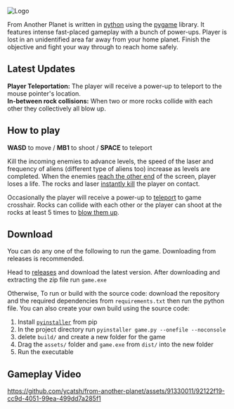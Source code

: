 ![Logo](https://github.com/ycatsh/from-another-planet/assets/91330011/0fcb91c0-8da0-461f-bd50-641e76b9211c) 

From Another Planet is written in [python](https://www.python.org/) using the [pygame](https://www.pygame.org/news) library. It features intense fast-placed gameplay with a bunch of power-ups. Player is lost in an unidentified area far away from your home planet. Finish the objective and fight your way through to reach home safely.

## Latest Updates
**Player Teleportation:** The player will receive a power-up to teleport to the mouse pointer's location.  
**In-between rock collisions:** When two or more rocks collide with each other they collectively all blow up.

## How to play 
**WASD** to move / **MB1** to shoot / **SPACE** to teleport 

Kill the incoming enemies to advance levels, the speed of the laser and frequency of aliens (different type of aliens too) increase as levels are completed. When the enemies [reach the other end](https://www.youtube.com/watch?v=n_L3mn7uweg) of the screen, player loses a life. The rocks and laser [instantly kill](https://www.youtube.com/watch?v=n_L3mn7uweg&t=1m17s) the player on contact.    

Occasionally the player will receive a power-up to [teleport](https://www.youtube.com/watch?v=n_L3mn7uweg&t=18) to game crosshair. Rocks can collide with each other or the player can shoot at the rocks at least 5 times to [blow them up](https://www.youtube.com/watch?v=n_L3mn7uweg&t=54).


## Download
You can do any one of the following to run the game. Downloading from releases is recommended.  

Head to [releases](https://github.com/ycatsh/from-another-planet/releases) and download the latest version. After downloading and extracting the zip file run `game.exe`   

Otherwise, To run or build with the source code: download the repository and the required dependencies from `requirements.txt` then run the python file. You can also create your own build using the source code:
1. Install [`pyinstaller`](https://pypi.org/project/pyinstaller/) from pip 
2. In the project directory run `pyinstaller game.py --onefile --noconsole`
3. delete `build/` and create a new folder for the game
4. Drag the `assets/` folder and `game.exe` from `dist/` into the new folder 
5. Run the executable  
  
  
## Gameplay Video
https://github.com/ycatsh/from-another-planet/assets/91330011/92122f19-cc9d-4051-99ea-499dd7a285f1

